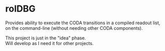 # rolDBG
Provides ability to execute the CODA transitions in a compiled readout list, on the command-line (without needing other CODA components).

This project is just in the "idea" phase.  
Will develop as I need it for other projects.
